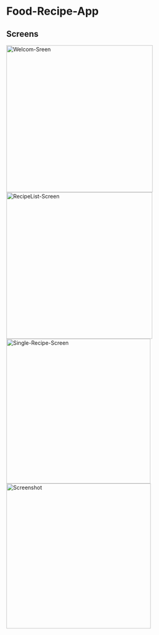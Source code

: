 # Food-Recipe-App

## Screens
<img width="384" alt="Welcom-Sreen" src="https://github.com/user-attachments/assets/da12704e-0de9-47d7-b625-bdbf77bd02b7" width="200">

<img width="383" alt="RecipeList-Screen" src="https://github.com/user-attachments/assets/ab9cdc83-585a-4993-bb5b-f8eb8a79e6ce" width="200">

<img width="378" alt="Single-Recipe-Screen" src="https://github.com/user-attachments/assets/d2963d2a-760d-4575-bb4e-af80e204c0f5" width="200">

<img width="379" alt="Screenshot" src="https://github.com/user-attachments/assets/d4daf98c-bea8-4330-98ae-a7660ad766b3" width="200">

